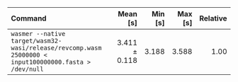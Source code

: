 | Command | Mean [s] | Min [s] | Max [s] | Relative |
|:---|---:|---:|---:|---:|
| `wasmer --native target/wasm32-wasi/release/revcomp.wasm 25000000 < input100000000.fasta > /dev/null` | 3.411 ± 0.118 | 3.188 | 3.588 | 1.00 |
